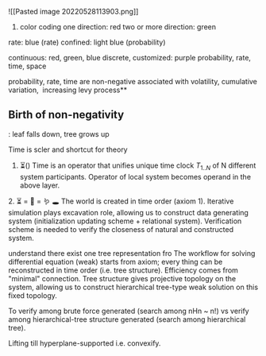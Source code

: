 ![[Pasted image 20220528113903.png]]
1.  color coding
one direction: red
two or more direction: green

rate: blue (rate)
confined: light blue (probability)

continuous: red, green, blue
discrete, customized: purple
probability, rate, time, space

probability, rate, time are non-negative associated with volatility, cumulative variation,  increasing levy process**

## Birth of non-negativity
: leaf falls down, tree grows up

Time is scler and shortcut for theory

1. ⏳()
Time is an operator that unifies unique time clock $T_{1..N}$ of N different system participants. Operator of local system becomes operand in the above layer.

2. ⏳ = 🌲 = 🪱 🕳 
The world is created in time order (axiom 1). Iterative simulation plays excavation role, allowing us to construct data generating system (initialization updating scheme + relational system). Verification scheme is needed to verify the closeness of natural and constructed system.

understand    there exist one tree representation fro
The workflow for solving differential equation (weak) starts from axiom; every thing can be reconstructed in time order (i.e. tree structure). Efficiency comes from "minimal" connection. Tree structure gives projective topology on the system, allowing us to construct hierarchical tree-type weak solution on this fixed topology.

To verify among brute force generated (search among nHn ~ n!) vs verify among hierarchical-tree structure generated (search among hierarchical tree).

Lifting till hyperplane-supported i.e. convexify.